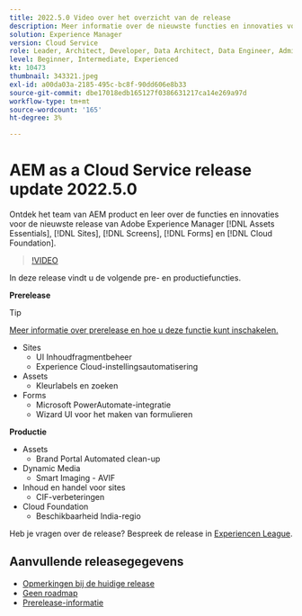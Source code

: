 ```yaml
---
title: 2022.5.0 Video over het overzicht van de release
description: Meer informatie over de nieuwste functies en innovaties voor de release 2022-5-0 voor Adobe Experience Manager [!DNL Assets Essentials], [!DNL Sites], [!DNL Screens], [!DNL Forms] en [!DNL Cloud Foundation].
solution: Experience Manager
version: Cloud Service
role: Leader, Architect, Developer, Data Architect, Data Engineer, Admin, User
level: Beginner, Intermediate, Experienced
kt: 10473
thumbnail: 343321.jpeg
exl-id: a00da03a-2185-495c-bc8f-90dd606e8b33
source-git-commit: dbe17018edb165127f0386631217ca14e269a97d
workflow-type: tm+mt
source-wordcount: '165'
ht-degree: 3%

---
```


# AEM as a Cloud Service release update 2022.5.0

Ontdek het team van AEM product en leer over de functies en innovaties voor de nieuwste release van Adobe Experience Manager [!DNL Assets Essentials], [!DNL Sites], [!DNL Screens], [!DNL Forms] en [!DNL Cloud Foundation].

>[!VIDEO](https://video.tv.adobe.com/v/343321/?quality=12&learn=on)

In deze release vindt u de volgende pre- en productiefuncties.

**Prerelease**

>[!TIP]
>
>[Meer informatie over prerelease en hoe u deze functie kunt inschakelen.](https://experienceleague.adobe.com/docs/experience-manager-cloud-service/content/release-notes/prerelease.html)

* Sites
   * UI Inhoudfragmentbeheer
   * Experience Cloud-instellingsautomatisering
* Assets
   * Kleurlabels en zoeken
* Forms
   * Microsoft PowerAutomate-integratie
   * Wizard UI voor het maken van formulieren

**Productie**

* Assets
   * Brand Portal Automated clean-up
*  Dynamic Media 
   * Smart Imaging - AVIF
* Inhoud en handel voor sites
   * CIF-verbeteringen
* Cloud Foundation
   * Beschikbaarheid India-regio

Heb je vragen over de release?  Bespreek de release in [Experiencen League](https://adobe.ly/3NDPR8Y).

## Aanvullende releasegegevens

* [Opmerkingen bij de huidige release](https://experienceleague.adobe.com/docs/experience-manager-cloud-service/content/release-notes/home.html)
* [Geen roadmap](https://experienceleague.adobe.com/docs/experience-manager-release-information/aem-release-updates/update-releases-roadmap.html)
* [Prerelease-informatie](https://experienceleague.adobe.com/docs/experience-manager-cloud-service/content/release-notes/prerelease.html)
